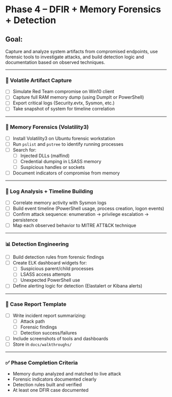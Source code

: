 
# Phase 4 – DFIR + Memory Forensics + Detection

## Goal:
Capture and analyze system artifacts from compromised endpoints, use forensic tools to investigate attacks, and build detection logic and documentation based on observed techniques.

---

### 🧠 Volatile Artifact Capture
- [ ] Simulate Red Team compromise on Win10 client
- [ ] Capture full RAM memory dump (using DumpIt or PowerShell)
- [ ] Export critical logs (Security.evtx, Sysmon, etc.)
- [ ] Take snapshot of system for timeline correlation

---

### 🧪 Memory Forensics (Volatility3)
- [ ] Install Volatility3 on Ubuntu forensic workstation
- [ ] Run `pslist` and `pstree` to identify running processes
- [ ] Search for:
  - [ ] Injected DLLs (malfind)
  - [ ] Credential dumping in LSASS memory
  - [ ] Suspicious handles or sockets
- [ ] Document indicators of compromise from memory

---

### 🧰 Log Analysis + Timeline Building
- [ ] Correlate memory activity with Sysmon logs
- [ ] Build event timeline (PowerShell usage, process creation, logon events)
- [ ] Confirm attack sequence: enumeration → privilege escalation → persistence
- [ ] Map each observed behavior to MITRE ATT&CK technique

---

### 📊 Detection Engineering
- [ ] Build detection rules from forensic findings
- [ ] Create ELK dashboard widgets for:
  - [ ] Suspicious parent/child processes
  - [ ] LSASS access attempts
  - [ ] Unexpected PowerShell use
- [ ] Define alerting logic for detection (Elastalert or Kibana alerts)

---

### 📁 Case Report Template
- [ ] Write incident report summarizing:
  - [ ] Attack path
  - [ ] Forensic findings
  - [ ] Detection success/failures
- [ ] Include screenshots of tools and dashboards
- [ ] Store in `docs/walkthroughs/`

---

### ✅ Phase Completion Criteria
- Memory dump analyzed and matched to live attack
- Forensic indicators documented clearly
- Detection rules built and verified
- At least one DFIR case documented
